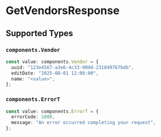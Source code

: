 # GetVendorsResponse


## Supported Types

### `components.Vendor`

```typescript
const value: components.Vendor = {
  uuid: "123e4567-a3e6-4c33-909d-231849767bdb",
  editDate: "2025-08-01 12:00:00",
  name: "<value>",
};
```

### `components.ErrorT`

```typescript
const value: components.ErrorT = {
  errorCode: 1000,
  message: "An error occurred completing your request",
};
```

